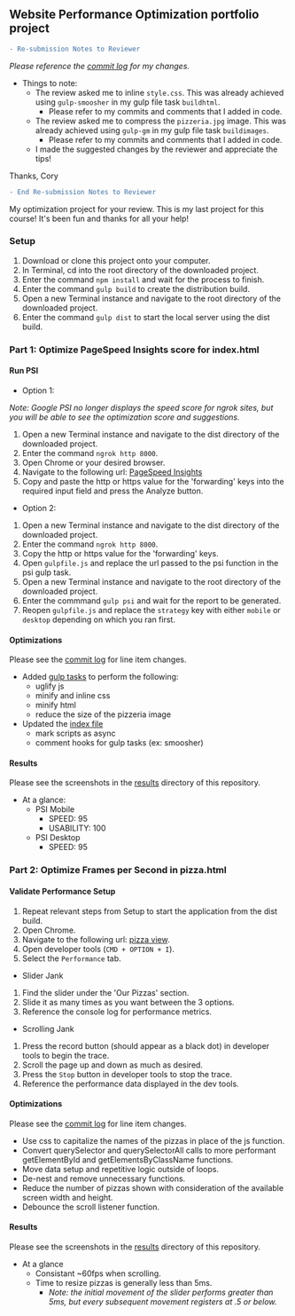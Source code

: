 ## Website Performance Optimization portfolio project

```diff
- Re-submission Notes to Reviewer
```

_Please reference the [commit log](https://github.com/ceepick/frontend-nanodegree-mobile-portfolio/commits/master) for my changes._

- Things to note:
	- The review asked me to inline `style.css`. This was already achieved using `gulp-smoosher` in my gulp file task `buildhtml`.
		- Please refer to my commits and comments that I added in code.
	- The review asked me to compress the `pizzeria.jpg` image. This was already achieved using `gulp-gm` in my gulp file task `buildimages`.
		- Please refer to my commits and comments that I added in code.
	- I made the suggested changes by the reviewer and appreciate the tips!

Thanks,
Cory

```diff
- End Re-submission Notes to Reviewer
```


My optimization project for your review. This is my last project for this course! It's been fun and thanks for all your help!

### Setup

1. Download or clone this project onto your computer.
2. In Terminal, cd into the root directory of the downloaded project.
3. Enter the command `npm install` and wait for the process to finish.
4. Enter the command `gulp build` to create the distribution build.
5. Open a new Terminal instance and navigate to the root directory of the downloaded project.
6. Enter the command `gulp dist` to start the local server using the dist build.

### Part 1: Optimize PageSpeed Insights score for index.html

#### Run PSI

- Option 1:

_Note: Google PSI no longer displays the speed score for ngrok sites, but you will be able to see the optimization score and suggestions._

1. Open a new Terminal instance and navigate to the dist directory of the downloaded project.
2. Enter the command `ngrok http 8000`.
3. Open Chrome or your desired browser.
4. Navigate to the following url: [PageSpeed Insights](https://developers.google.com/speed/pagespeed/insights/)
5. Copy and paste the http or https value for the 'forwarding' keys into the required input field and press the Analyze button.

- Option 2:
1. Open a new Terminal instance and navigate to the dist directory of the downloaded project.
2. Enter the command `ngrok http 8000`.
3. Copy the http or https value for the 'forwarding' keys.
4. Open `gulpfile.js` and replace the url passed to the psi function in the psi gulp task.
5. Open a new Terminal instance and navigate to the root directory of the downloaded project.
6. Enter the commmand `gulp psi` and wait for the report to be generated.
7. Reopen `gulpfile.js` and replace the `strategy` key with either `mobile` or `desktop` depending on which you ran first.

#### Optimizations

Please see the [commit log](https://github.com/ceepick/frontend-nanodegree-mobile-portfolio/commits/master) for line item changes.

- Added [gulp tasks](gulpfile.js) to perform the following:
	- uglify js
	- minify and inline css
	- minify html
	- reduce the size of the pizzeria image
- Updated the [index file](index.html)
	- mark scripts as async
	- comment hooks for gulp tasks (ex: smoosher)

#### Results

Please see the screenshots in the [results](results) directory of this repository.

- At a glance:
	- PSI Mobile
		- SPEED: 95
		- USABILITY: 100
	- PSI Desktop
		- SPEED: 95


### Part 2: Optimize Frames per Second in pizza.html

#### Validate Performance Setup

1. Repeat relevant steps from Setup to start the application from the dist build.
2. Open Chrome.
3. Navigate to the following url: [pizza view](http://localhost:8000/views/pizza.html).
4. Open developer tools (`CMD + OPTION + I`).
5. Select the `Performance` tab.

- Slider Jank

1. Find the slider under the 'Our Pizzas' section.
2. Slide it as many times as you want between the 3 options.
3. Reference the console log for performance metrics.

- Scrolling Jank

1. Press the record button (should appear as a black dot) in developer tools to begin the trace.
2. Scroll the page up and down as much as desired.
3. Press the `Stop` button in developer tools to stop the trace.
4. Reference the performance data displayed in the dev tools.

#### Optimizations

Please see the [commit log](https://github.com/ceepick/frontend-nanodegree-mobile-portfolio/commits/master) for line item changes.

- Use css to capitalize the names of the pizzas in place of the js function.
- Convert querySelector and querySelectorAll calls to more performant getElementById and getElementsByClassName functions.
- Move data setup and repetitive logic outside of loops.
- De-nest and remove unnecessary functions.
- Reduce the number of pizzas shown with consideration of the available screen width and height.
- Debounce the scroll listener function.

#### Results

Please see the screenshots in the [results](results) directory of this repository.

- At a glance
	- Consistant ~60fps when scrolling.
	- Time to resize pizzas is generally less than 5ms.
		- _Note: the initial movement of the slider performs greater than 5ms, but every subsequent movement registers at .5 or below._




